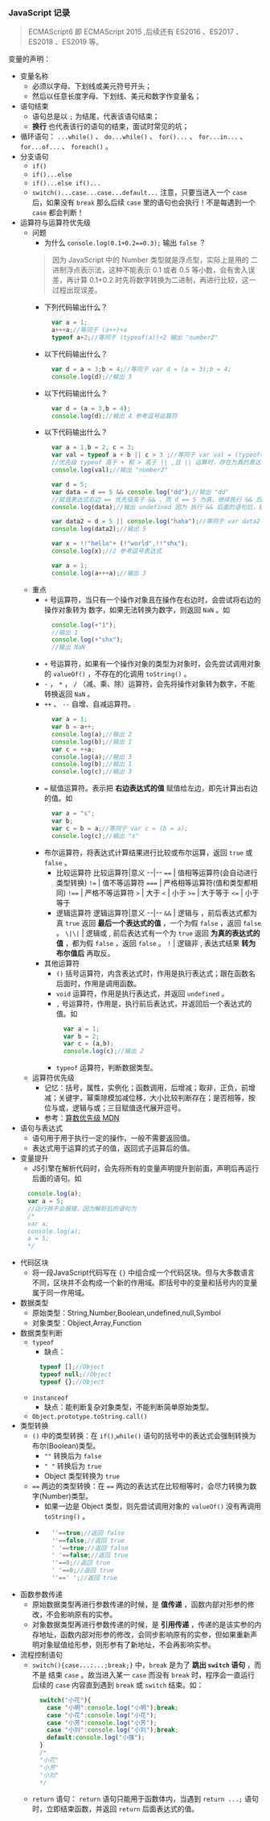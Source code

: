 ### JavaScript 记录
> ECMAScript6 即 ECMAScript 2015 ,后续还有 ES2016 、ES2017 、ES2018 、ES2019 等。 

变量的声明：
+ 变量名称
  - 必须以字母、下划线或美元符号开头；
  - 然后以任意长度字母、下划线、美元和数字作变量名；
+ 语句结束
  - 语句总是以 `;` 为结尾，代表该语句结束；
  - **换行** 也代表该行的语句的结束，面试时常见的坑；
+ 循环语句： `...while()` 、 `do...while()` 、 `for()...` 、 `for...in...` 、`for...of...` 、 `foreach()` 。
+ 分支语句
  - `if()`
  - `if()...else`
  - `if()...else if()...`
  - `switch()...case...case...default...` 注意，只要当进入一个 `case` 后，如果没有 `break` 那么后续 `case` 里的语句也会执行！不是每遇到一个 `case` 都会判断！
+ 运算符与运算符优先级
  - 问题
    + 为什么 `console.log(0.1+0.2==0.3);` 输出 `false` ？
    > 因为 JavaScript 中的 Number 类型就是浮点型，实际上是用的 二进制浮点表示法，这种不能表示 0.1 或者 0.5 等小数，会有舍入误差，再计算 0.1+0.2 时先将数字转换为二进制，再进行比较，这一过程出现误差。
    + 下列代码输出什么？
      ```js
        var a = 1;
        a+++a;//等同于 (a++)+a
        typeof a+2;//等同于 (typeof(a))+2 输出 "number2"
      ```
    + 以下代码输出什么？
      ```js
        var d = a = 3;b = 4;//等同于 var d = (a = 3);b = 4;
        console.log(d);//输出 3
      ```
    + 以下代码输出什么？
      ```js
        var d = (a = 3,b = 4);
        console.log(d);//输出 4 参考逗号运算符
      ```
    + 以下代码输出什么？
      ```js
        var a = 1,b = 2, c = 3;
        var val = typeof a + b || c > 3 ;//等同于 var val = (typeof(a)+b)||(c>3); 
        //优先级 typeof 高于 + 和 > 高于 || ,且 || 运算时，存在为真的表达式，直接返回该表达式的结果。
        console.log(val);//输出 "number2"

        var d = 5;
        var data = d == 5 && console.log("dd");//输出 "dd"
        //赋值表达式右边 == 优先级高于 && ，而 d == 5 为真，继续执行 && 后面的语句，故输出 "dd"
        console.log(data);//输出 undefined 因为 执行 && 后面的语句后，输出 "dd" ，但 console.log() 无返回值，故 data = undefined

        var data2 = d = 5 || console.log("haha");//等同于 var data2 = d = (5 || console.log("haha"));
        console.log(data2);//输出 5

        var x = !!"hello"+ (!"world",!!"shx");
        console.log(x);//2 参考逗号表达式

        var a = 1;
        console.log(a+++a);//输出 3 
      ```
  - 重点
    + `+` 号运算符，当只有一个操作对象且在操作在右边时，会尝试将右边的操作对象转为 数字，如果无法转换为数字，则返回 `NaN` 。如
      ```js
        console.log(+"1");
        //输出 1
        console.log(+"shx");
        //输出 NaN
      ```
    + `+` 号运算符，如果有一个操作对象的类型为对象时，会先尝试调用对象的 `valueOf()` ，不存在的化调用 `toString()` 。
    + `-` ， `*` ， `/` （减、乘、除）运算符，会先将操作对象转为数字，不能转换返回 `NaN` 。
    + `++` 、 `--` 自增、自减运算符。
      ```js
        var a = 1;
        var b = a++;
        console.log(a);//输出 2
        console.log(b);//输出 1
        var c = ++a;
        console.log(a);//输出 3
        console.log(b);//输出 1
        console.log(c);//输出 3
      ```
    + `=` 赋值运算符。表示把 **右边表达式的值** 赋值给左边，即先计算出右边的值。如
      ```js
        var a = "s";
        var b;
        var c = b = a;//等同于 var c = (b = a);
        console.log(c);//输出 "s"
      ```
    + 布尔运算符，将表达式计算结果进行比较或布尔运算，返回 `true` 或 `false` 。
      - 比较运算符
        比较运算符|意义
        --|--
        `==` | 值相等运算符(会自动进行类型转换)
        `!=` | 值不等运算符
        `===` | 严格相等运算符(值和类型都相同)
        `!==` | 严格不等运算符
        `>` | 大于
        `<` | 小于
        `>=` | 大于等于
        `<=` | 小于等于
      - 逻辑运算符
        逻辑运算符|意义
        --|--
        `&&` | 逻辑与 ，前后表达式都为真 `true` 返回 **最后一个表达式的值** ，一个为假 `false` ，返回 `false` 。
        `\|\|` | 逻辑或 , 前后表达式有一个为 `true` 返回 **为真的表达式的值** ，都为假 `false` ，返回 `false` 。
        `!` | 逻辑非 , 表达式结果 **转为布尔值后** 再取反。
    + 其他运算符
      - `()` 括号运算符，内含表达式时，作用是执行表达式；跟在函数名后面时，作用是调用函数。
      - `void` 运算符，作用是执行表达式，并返回 `undefined` 。
      - `,` 号运算符，作用是，执行前后表达式，并返回后一个表达式的值。如
        ```js
          var a = 1;
          var b = 2;
          var c = (a,b);
          console.log(c);//输出 2
        ```
      - `typeof` 运算符，判断数据类型。
  - 运算符优先级
    + 记忆：括号，属性，实例化；函数调用，后增减；取非，正负，前增减；关键字，幂乘除模加减位移，大小比较判断存在；是否相等，按位与或，逻辑与或；三目赋值迭代展开逗号。
    + 参考：[算数优先级 MDN](https://developer.mozilla.org/zh-CN/docs/Web/JavaScript/Reference/Operators/Operator_Precedence)
+ 语句与表达式
  - 语句用于用于执行一定的操作，一般不需要返回值。
  - 表达式用于运算的式子的值，返回式子运算后的值。
+ 变量提升
  - JS引擎在解析代码时，会先将所有的变量声明提升到前面，声明后再运行后面的语句。如
  ```js
    console.log(a);
    var a = 5;
    //运行并不会报错，因为解析后的语句为
    /*
    var a;
    console.log(a);
    a = 5;
    */
  ```
+ 代码区块
  - 将一段JavaScript代码写在 `{}` 中组合成一个代码区块。但与大多数语言不同，区块并不会构成一个新的作用域。即括号中的变量和括号内的变量属于同一作用域。
+ 数据类型
  - 原始类型：String,Number,Boolean,undefined,null,Symbol
  - 对象类型：Objiect,Array,Function
+ 数据类型判断
  - `typeof`
    + 缺点：
    ```js
      typeof [];//Object
      typeof null;//Object
      typeof {};//Object
    ```
  - `instanceof`
    + 缺点：能判断复杂对象类型，不能判断简单原始类型。
  - `Object.prototype.toString.call()`
+ 类型转换
  - `()` 中的类型转换：在 `if()`,`while()` 语句的括号中的表达式会强制转换为布尔(Boolean)类型。
    + `""` 转换后为 `false`
    + `" "` 转换后为 `true`
    + Object 类型转换为 `true`
  - `==` 两边的类型转换：在 `==` 两边的表达式在比较相等时，会尽力转换为数字(Number)类型。
    + 如果一边是 Object 类型，则先尝试调用对象的 `valueOf()` 没有再调用 `toString()` 。
    + ```js
        ''==true;//返回 false
        ''==false;//返回 true
        ' '==true;//返回 false
        ' '==false;//返回 true
        ''==0;//返回 true
        ' '==0;//返回 true
        ''==' ';//返回 true
      ```
+ 函数参数传递
  - 原始数据类型再进行参数传递的时候，是 **值传递** ，函数内部对形参的修改，不会影响原有的实参。
  - 对象数据类型再进行参数传递的时候，是 **引用传递** ，传递的是该实参的内存地址，函数内部对形参的修改，会同步影响原有的实参，但如果重新声明对象赋值给形参，则形参有了新地址，不会再影响实参。
+ 流程控制语句
  - `switch(){case...:...;break;}` 中，`break` 是为了 **跳出 `switch` 语句** ，而不是 结束 `case` 。故当进入某一 `case` 而没有 `break` 时，程序会一直运行后续的 `case` 内容直到遇到 `break` 或 `switch` 结束。如：
    ```js
      switch("小花"){
        case "小明":console.log("小明");break;
        case "小花":console.log("小花");
        case "小芳":console.log("小芳");
        case "小刘":console.log("小刘");break;
        default:console.log("小强");
      }
      /*
      "小花"
      "小芳"
      "小刘"
      */
    ```
  - `return` 语句： `return` 语句只能用于函数体内，当遇到 `return ...;` 语句时，立即结束函数，并返回 `return` 后面表达式的值。